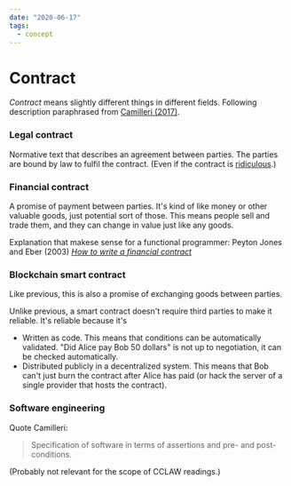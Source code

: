 ```yaml
---
date: "2020-06-17"
tags:
  - concept
---
```


# Contract

_Contract_ means slightly different things in different fields. Following description paraphrased from [Camilleri (2017)](https://gupea.ub.gu.se/bitstream/2077/53815/1/gupea_2077_53815_1.pdf).

### Legal contract

Normative text that describes an agreement between parties. The parties are bound by law to fulfil the contract. (Even if the contract is [ridiculous](https://www.rt.com/business/man-outsmarts-banks-wins-court-221/).)

### Financial contract

A promise of payment between parties. It's kind of like money or other valuable goods, just potential sort of those. This means people sell and trade them, and they can change in value just like any goods.

Explanation that makese sense for a functional programmer:
Peyton Jones and Eber (2003) _[How to write a financial contract](https://citeseerx.ist.psu.edu/viewdoc/download;jsessionid=F1689CB5CC0D35AD06ACE3DD04FF14D2?doi=10.1.1.14.7885&rep=rep1&type=pdf)_

### Blockchain smart contract

Like previous, this is also a promise of exchanging goods between parties.

Unlike previous, a smart contract doesn't require third parties to make it reliable. It's reliable because it's
- Written as code. This means that conditions can be automatically validated. "Did Alice pay Bob 50 dollars" is not up to negotiation, it can be checked automatically.
- Distributed publicly in a decentralized system. This means that Bob can't just burn the contract after Alice has paid (or hack the server of a single provider that hosts the contract).

### Software engineering

Quote Camilleri:

> Specification of software in terms of assertions and pre- and post-conditions.

(Probably not relevant for the scope of CCLAW readings.)
